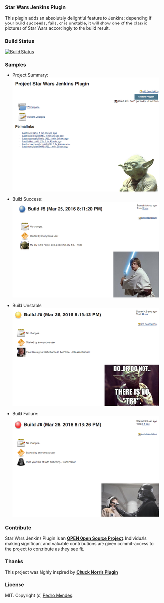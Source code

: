 ### Star Wars Jenkins Plugin

This plugin adds an absolutely delightful feature to Jenkins:
depending if your build succeeds, fails, or is unstable, it will show one of the 
classic pictures of Star Wars accordingly to the build result.

### Build Status
[![Build Status](https://travis-ci.org/pedrolopesme/starwars-plugin.png?branch=master)](https://travis-ci.org/pedrolopesme/starwars-plugin)

### Samples

* Project Summary:
![Project Summary](https://raw.githubusercontent.com/pedrolopesme/starwars-plugin/master/samples/project_summary.png)

* Build Success:
![Project Summary](https://raw.githubusercontent.com/pedrolopesme/starwars-plugin/master/samples/build_success.png)

* Build Unstable:
![Project Summary](https://raw.githubusercontent.com/pedrolopesme/starwars-plugin/master/samples/build_unstable.png)

* Build Failure:
![Project Summary](https://raw.githubusercontent.com/pedrolopesme/starwars-plugin/master/samples/build_error.png)

### Contribute

Star Wars Jenkins Plugin is an **[OPEN Open Source Project](https://github.com/pedrolopesme/starwars-plugin/blob/master/CONTRIBUTING.md)**. Individuals making significant and valuable contributions are given commit-access to the project to contribute as they see fit.

### Thanks

This project was highly inspired by **[Chuck Norris Plugin](https://github.com/jenkinsci/chucknorris-plugin)**


### License

MIT. Copyright (c) [Pedro Mendes](http://www.pedromendes.com.br).





